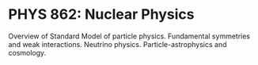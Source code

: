 # PHYS 862: Nuclear Physics

Overview of Standard Model of particle physics. Fundamental symmetries and weak interactions. Neutrino physics. Particle-astrophysics and cosmology.
